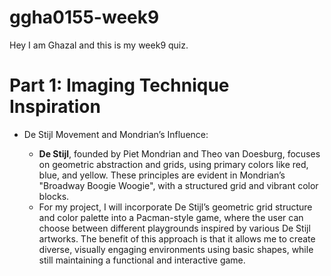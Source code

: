 # ggha0155-week9

Hey I am Ghazal and this is my week9 quiz.


# Part 1: Imaging Technique Inspiration

- De Stijl Movement and Mondrian’s Influence:

   - **De Stijl**, founded by Piet Mondrian and Theo van Doesburg, focuses on geometric abstraction and grids, using primary colors like red, blue, and yellow. These principles are evident in Mondrian’s "Broadway Boogie Woogie", with a structured grid and vibrant color blocks.
   - For my project, I will incorporate De Stijl’s geometric grid structure and color palette into a Pacman-style game, where the user can choose between different playgrounds inspired by various De Stijl artworks. The benefit of this approach is that it allows me to create diverse, visually engaging environments using basic shapes, while still maintaining a functional and interactive game.

